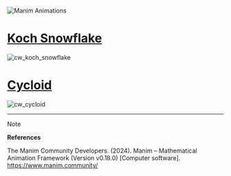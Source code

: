 ![Manim Animations](https://github.com/curiouswalk/manim/assets/157306209/621ec774-a11c-462b-971d-b4a44446ea20)

# [Koch Snowflake](koch_snowflake)
![cw_koch_snowflake](https://github.com/curiouswalk/manim/assets/157306209/33df9483-3906-47c4-9c3c-8becea305dc4)

# [Cycloid](cycloid)
![cw_cycloid](https://github.com/curiouswalk/manim/assets/157306209/c9d826d7-6812-47a6-be51-b482b196ac47)

-----

> [!NOTE]
> **References**
> 
> The Manim Community Developers. (2024). Manim – Mathematical Animation Framework (Version v0.18.0) [Computer software]. https://www.manim.community/
>
